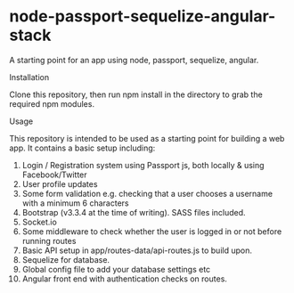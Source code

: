 # node-passport-sequelize-angular-stack
A starting point for an app using node, passport, sequelize, angular.

Installation

Clone this repository, then run npm install in the directory to grab the required npm modules.

Usage

This repository is intended to be used as a starting point for building a web app. It contains a basic setup including:

1. Login / Registration system using Passport js, both locally & using Facebook/Twitter
2. User profile updates
3. Some form validation e.g. checking that a user chooses a username with a minimum 6 characters
4. Bootstrap (v3.3.4 at the time of writing). SASS files included.
5. Socket.io
6. Some middleware to check whether the user is logged in or not before running routes
7. Basic API setup in app/routes-data/api-routes.js to build upon.
8. Sequelize for database.
9. Global config file to add your database settings etc
10. Angular front end with authentication checks on routes.
